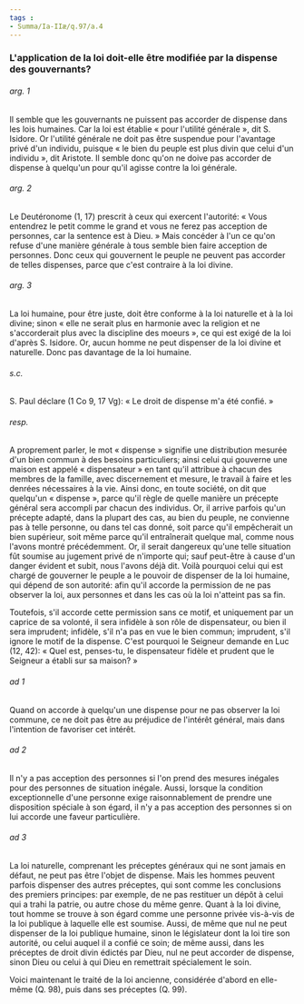 ```yaml
---
tags : 
- Summa/Ia-IIæ/q.97/a.4
---
```


### L'application de la loi doit-elle être modifiée par la dispense des gouvernants?

###### arg. 1
Il semble que les gouvernants ne puissent pas accorder de dispense dans les lois humaines. Car la loi est établie « pour l'utilité générale », dit S. Isidore. Or l'utilité générale ne doit pas être suspendue pour l'avantage privé d'un individu, puisque « le bien du peuple est plus divin que celui d'un individu », dit Aristote. Il semble donc qu'on ne doive pas accorder de dispense à quelqu'un pour qu'il agisse contre la loi générale. 

###### arg. 2
Le Deutéronome (1, 17) prescrit à ceux qui exercent l'autorité: « Vous entendrez le petit comme le grand et vous ne ferez pas acception de personnes, car la sentence est à Dieu. » Mais concéder à l'un ce qu'on refuse d'une manière générale à tous semble bien faire acception de personnes. Donc ceux qui gouvernent le peuple ne peuvent pas accorder de telles dispenses, parce que c'est contraire à la loi divine. 

###### arg. 3
La loi humaine, pour être juste, doit être conforme à la loi naturelle et à la loi divine; sinon « elle ne serait plus en harmonie avec la religion et ne s'accorderait plus avec la discipline des moeurs », ce qui est exigé de la loi d'après S. Isidore. Or, aucun homme ne peut dispenser de la loi divine et naturelle. Donc pas davantage de la loi humaine. 

###### s.c.
S. Paul déclare (1 Co 9, 17 Vg): « Le droit de dispense m'a été confié. » 

###### resp.
A proprement parler, le mot « dispense » signifie une distribution mesurée d'un bien commun à des besoins particuliers; ainsi celui qui gouverne une maison est appelé « dispensateur » en tant qu'il attribue à chacun des membres de la famille, avec discernement et mesure, le travail à faire et les denrées nécessaires à la vie. Ainsi donc, en toute société, on dit que quelqu'un « dispense », parce qu'il règle de quelle manière un précepte général sera accompli par chacun des individus. Or, il arrive parfois qu'un précepte adapté, dans la plupart des cas, au bien du peuple, ne convienne pas à telle personne, ou dans tel cas donné, soit parce qu'il empêcherait un bien supérieur, soit même parce qu'il entraînerait quelque mal, comme nous l'avons montré précédemment. Or, il serait dangereux qu'une telle situation fût soumise au jugement privé de n'importe qui; sauf peut-être à cause d'un danger évident et subit, nous l'avons déjà dit. Voilà pourquoi celui qui est chargé de gouverner le peuple a le pouvoir de dispenser de la loi humaine, qui dépend de son autorité: afin qu'il accorde la permission de ne pas observer la loi, aux personnes et dans les cas où la loi n'atteint pas sa fin. 

Toutefois, s'il accorde cette permission sans ce motif, et uniquement par un caprice de sa volonté, il sera infidèle à son rôle de dispensateur, ou bien il sera imprudent; infidèle, s'il n'a pas en vue le bien commun; imprudent, s'il ignore le motif de la dispense. C'est pourquoi le Seigneur demande en Luc (12, 42): « Quel est, penses-tu, le dispensateur fidèle et prudent que le Seigneur a établi sur sa maison? » 

###### ad 1
Quand on accorde à quelqu'un une dispense pour ne pas observer la loi commune, ce ne doit pas être au préjudice de l'intérêt général, mais dans l'intention de favoriser cet intérêt. 

###### ad 2
Il n'y a pas acception des personnes si l'on prend des mesures inégales pour des personnes de situation inégale. Aussi, lorsque la condition exceptionnelle d'une personne exige raisonnablement de prendre une disposition spéciale à son égard, il n'y a pas acception des personnes si on lui accorde une faveur particulière. 

###### ad 3
La loi naturelle, comprenant les préceptes généraux qui ne sont jamais en défaut, ne peut pas être l'objet de dispense. Mais les hommes peuvent parfois dispenser des autres préceptes, qui sont comme les conclusions des premiers principes: par exemple, de ne pas restituer un dépôt à celui qui a trahi la patrie, ou autre chose du même genre. Quant à la loi divine, tout homme se trouve à son égard comme une personne privée vis-à-vis de la loi publique à laquelle elle est soumise. Aussi, de même que nul ne peut dispenser de la loi publique humaine, sinon le législateur dont la loi tire son autorité, ou celui auquel il a confié ce soin; de même aussi, dans les préceptes de droit divin édictés par Dieu, nul ne peut accorder de dispense, sinon Dieu ou celui à qui Dieu en remettrait spécialement le soin. 

Voici maintenant le traité de la loi ancienne, considérée d'abord en elle-même (Q. 98), puis dans ses préceptes (Q. 99). 

